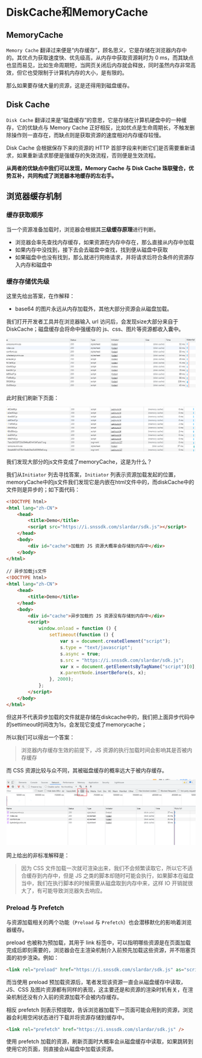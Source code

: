 # DiskCache和MemoryCache

## MemoryCache

`Memory Cache` 翻译过来便是“内存缓存”，顾名思义，它是存储在浏览器内存中的。其优点为获取速度快、优先级高，从内存中获取资源耗时为 0 ms，而其缺点也显而易见，比如生命周期短，当网页关闭后内存就会释放，同时虽然内存非常高效，但它也受限制于计算机内存的大小，是有限的。

那么如果要存储大量的资源，这是还得用到磁盘缓存。

## Disk Cache

`Disk Cache` 翻译过来是“磁盘缓存”的意思，它是存储在计算机硬盘中的一种缓存，它的优缺点与 Memory Cache 正好相反，比如优点是生命周期长，不触发删除操作则一直存在，而缺点则是获取资源的速度相对内存缓存较慢。

Disk Cache 会根据保存下来的资源的 HTTP 首部字段来判断它们是否需要重新请求，如果重新请求那便是强缓存的失效流程，否则便是生效流程。



**从两者的优缺点中我们可以发现，Memory Cache 与 Disk Cache 珠联璧合，优势互补，共同构成了浏览器本地缓存的左右手。**



## 浏览器缓存机制

### 缓存获取顺序

当一个资源准备加载时，浏览器会根据其**三级缓存原理**进行判断。

- 浏览器会率先查找内存缓存，如果资源在内存中存在，那么直接从内存中加载
- 如果内存中没找到，接下去会去磁盘中查找，找到便从磁盘中获取
- 如果磁盘中也没有找到，那么就进行网络请求，并将请求后符合条件的资源存入内存和磁盘中

### 缓存存储优先级

这里先给出答案，在作解释：

- base64 的图片永远从内存加载外，其他大部分资源会从磁盘加载。



我们打开开发者工具并在浏览器输入 url 访问后，会发现size大部分来自于DiskCache；磁盘缓存会将命中强缓存的 js、css、图片等资源都收入囊中。

![](images/url的diskcache.jpg)

此时我们刷新下页面：

![](images/memoryCache.jpg)

我们发现大部分的js文件变成了memoryCache，这是为什么？

我们从`Initiator` 列去寻找答案，`Initiator` 列表示资源加载发起的位置，memoryCache中的js文件我们发现它是内嵌在html文件中的，而diskCache中的文件则是异步的；如下面代码：

```html
<!DOCTYPE html>
<html lang="zh-CN">
    <head>
        <title>Demo</title>
        <script src="https://i.snssdk.com/slardar/sdk.js"></script>
    </head>
    <body>
        <div id="cache">加载的 JS 资源大概率会存储到内存中</div>
    </body>
</html>

// 异步加载js文件
<!DOCTYPE html>
<html lang="zh-CN">
    <head>
        <title>Demo</title>
    </head>
    <body>
        <div id="cache">异步加载的 JS 资源没有存储到内存中</div>
        <script>
            window.onload = function () {
                setTimeout(function () {
                    var s = document.createElement("script");
                    s.type = "text/javascript";
                    s.async = true;
                    s.src = "https://i.snssdk.com/slardar/sdk.js";
                    var x = document.getElementsByTagName("script")[0];
                    x.parentNode.insertBefore(s, x);
                }, 2000);
            };
        </script>
    </body>
</html>
```

但这并不代表异步加载的文件就是存储在diskcache中的，我们把上面异步代码中的settimeout时间改为1s，会发现它变成了memorycache；

所以我们可以得出一个答案：

> 浏览器内存缓存生效的前提下，JS 资源的执行加载时间会影响其是否被内存缓存



而 CSS 资源比较与众不同，其被磁盘缓存的概率远大于被内存缓存。

![]()![css的缓存](images/css的缓存.jpg)

网上给出的非标准解释是：

> 因为 CSS 文件加载一次就可渲染出来，我们不会频繁读取它，所以它不适合缓存到内存中，但是 JS 之类的脚本却随时可能会执行，如果脚本在磁盘当中，我们在执行脚本的时候需要从磁盘取到内存中来，这样 IO 开销就很大了，有可能导致浏览器失去响应。



### Preload 与 Prefetch

与资源加载相关的两个功能（`Preload` 与 `Prefetch`）也会潜移默化的影响着浏览器缓存。

preload 也被称为预加载，其用于 link 标签中，可以指明哪些资源是在页面加载完成后即刻需要的，浏览器会在主渲染机制介入前预先加载这些资源，并不阻塞页面的初步渲染。例如：

```html
<link rel="preload" href="https://i.snssdk.com/slardar/sdk.js" as="script" />
```

而当使用 preload 预加载资源后，笔者发现该资源一直会从磁盘缓存中读取，JS、CSS 及图片资源都有同样的表现，这主要还是和资源的渲染时机有关，在渲染机制还没有介入前的资源加载不会被内存缓存。



相反 prefetch 则表示预提取，告诉浏览器加载下一页面可能会用到的资源，浏览器会利用空闲状态进行下载并将资源存储到缓存中。

```html
<link rel="prefetch" href="https://i.snssdk.com/slardar/sdk.js" />
```

使用 prefetch 加载的资源，刷新页面时大概率会从磁盘缓存中读取，如果跳转到使用它的页面，则直接会从磁盘中加载该资源。